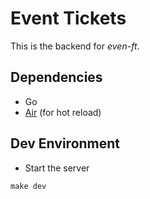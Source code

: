 # Event Tickets

This is the backend for *even-ft*.

## Dependencies

- Go
- [Air](https://github.com/cosmtrek/air) (for hot reload)

## Dev Environment

- Start the server

```
make dev
```

